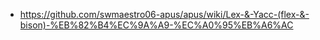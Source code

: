 * https://github.com/swmaestro06-apus/apus/wiki/Lex-&-Yacc-(flex-&-bison)-%EB%82%B4%EC%9A%A9-%EC%A0%95%EB%A6%AC
